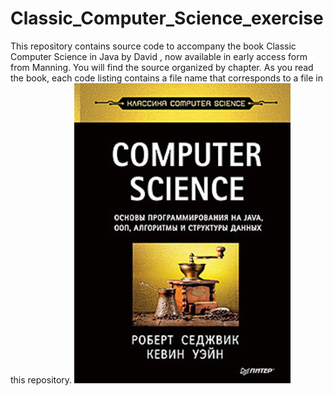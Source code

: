 # Classic_Computer_Science_exercise
This repository contains source code to accompany the book Classic Computer Science  in Java by David , now available in early access form from Manning. You will find the source organized by chapter. As you read the book, each code listing contains a file name that corresponds to a file in this repository. 
![Image alt](https://github.com/MojitoTea/Classic_Computer_Science_exercise/blob/main/prev.jpg)
